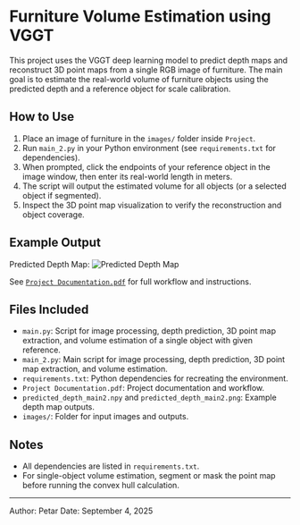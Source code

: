 # Furniture Volume Estimation using VGGT

This project uses the VGGT deep learning model to predict depth maps and reconstruct 3D point maps from a single RGB image of furniture. The main goal is to estimate the real-world volume of furniture objects using the predicted depth and a reference object for scale calibration.

## How to Use
1. Place an image of furniture in the `images/` folder inside `Project`.
2. Run `main_2.py` in your Python environment (see `requirements.txt` for dependencies).
3. When prompted, click the endpoints of your reference object in the image window, then enter its real-world length in meters.
4. The script will output the estimated volume for all objects (or a selected object if segmented).
5. Inspect the 3D point map visualization to verify the reconstruction and object coverage.

## Example Output

Predicted Depth Map:
![Predicted Depth Map](images/predicted_depth_main2.png)

See [`Project Documentation.pdf`](Project_Documentation.pdf) for full workflow and instructions.

## Files Included
- `main.py`: Script for image processing, depth prediction, 3D point map extraction, and volume estimation of a single object with given reference.
- `main_2.py`: Main script for image processing, depth prediction, 3D point map extraction, and volume estimation.
- `requirements.txt`: Python dependencies for recreating the environment.
- `Project Documentation.pdf`: Project documentation and workflow.
- `predicted_depth_main2.npy` and `predicted_depth_main2.png`: Example depth map outputs.
- `images/`: Folder for input images and outputs.

## Notes
- All dependencies are listed in `requirements.txt`.
- For single-object volume estimation, segment or mask the point map before running the convex hull calculation.

---
Author: Petar
Date: September 4, 2025
